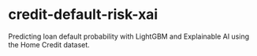 # credit-default-risk-xai
Predicting loan default probability with LightGBM and Explainable AI using the Home Credit dataset.
